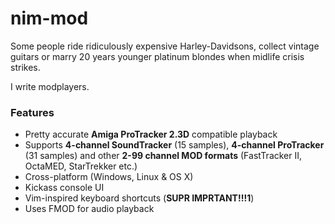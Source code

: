 # nim-mod

Some people ride ridiculously expensive Harley-Davidsons, collect vintage
guitars or marry 20 years younger platinum blondes when midlife crisis strikes.

I write modplayers.

### Features

* Pretty accurate **Amiga ProTracker 2.3D** compatible playback
* Supports **4-channel SoundTracker** (15 samples), **4-channel ProTracker** (31
  samples) and other **2-99 channel MOD formats** (FastTracker II, OctaMED,
  StarTrekker etc.)
* Cross-platform (Windows, Linux & OS X)
* Kickass console UI
* Vim-inspired keyboard shortcuts (**SUPR IMPRTANT!!!1**)
* Uses FMOD for audio playback

